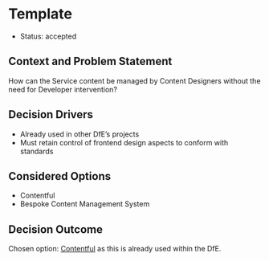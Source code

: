 # Template

* Status: accepted

## Context and Problem Statement

How can the Service content be managed by Content Designers without the need for Developer intervention?

## Decision Drivers

* Already used in other DfE’s projects
* Must retain control of frontend design aspects to conform with standards

## Considered Options

* Contentful
* Bespoke Content Management System

## Decision Outcome

Chosen option: [Contentful](https://github.com/features/actions) as this is already used within the DfE.